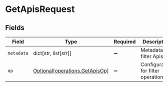 # GetApisRequest


## Fields

| Field                                                                      | Type                                                                       | Required                                                                   | Description                                                                |
| -------------------------------------------------------------------------- | -------------------------------------------------------------------------- | -------------------------------------------------------------------------- | -------------------------------------------------------------------------- |
| `metadata`                                                                 | dict[str, list[*str*]]                                                     | :heavy_minus_sign:                                                         | Metadata to filter Apis on                                                 |
| `op`                                                                       | [Optional[operations.GetApisOp]](undefined/models/operations/getapisop.md) | :heavy_minus_sign:                                                         | Configuration for filter operations                                        |